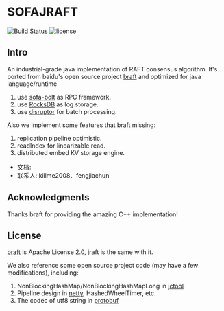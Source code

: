 # SOFAJRAFT

[![Build Status](https://travis-ci.org/alipay/sofa-jraft.svg?branch=master)](https://travis-ci.org/alipay/sofa-jraft)
![license](https://img.shields.io/badge/license-Apache--2.0-green.svg)

## Intro
An industrial-grade java implementation of RAFT consensus algorithm.
It's ported from baidu's open source project [braft](https://github.com/brpc/braft/) and optimized for java language/runtime

1. use [sofa-bolt](https://github.com/alipay/sofa-bolt) as RPC framework.
2. use [RocksDB](https://github.com/facebook/rocksdb) as log storage.
3. use [disruptor](https://github.com/LMAX-Exchange/disruptor) for batch processing.

Also we implement some features that braft missing:

1. replication pipeline optimistic.
2. readIndex for linearizable read.
3. distributed embed KV storage engine.


* 文档:
* 联系人: killme2008、fengjiachun

## Acknowledgments

Thanks braft for providing the amazing C++ implementation!

## License
[braft](https://github.com/brpc/braft/) is Apache License 2.0, jraft is the same with it.

We also reference some open source project code (may have a few modifications), including:

1. NonBlockingHashMap/NonBlockingHashMapLong in [jctool](https://github.com/JCTools/JCTools)
2. Pipeline design in [netty](https://github.com/netty/netty), HashedWheelTimer, etc.
3. The codec of utf8 string in [protobuf](https://github.com/protocolbuffers/protobuf)


